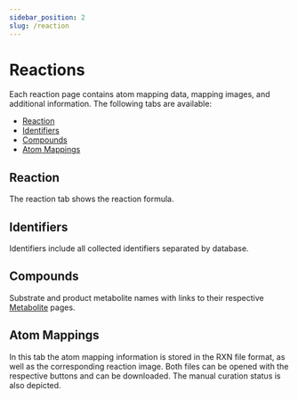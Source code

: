 ```yaml
---
sidebar_position: 2
slug: /reaction
---
```


# Reactions

Each reaction page contains atom mapping data, mapping images, and additional information. The following tabs are available:
- [Reaction](/metamdb-docs/reaction#reaction)
- [Identifiers](/metamdb-docs/reaction#identifiers)
- [Compounds](/metamdb-docs/reaction#compounds)
- [Atom Mappings](/metamdb-docs/reaction#atom-mappings)

## Reaction
The reaction tab shows the reaction formula.

## Identifiers
Identifiers include all collected identifiers separated by database.

## Compounds
Substrate and product metabolite names with links to their respective [Metabolite](/metamdb-docs/metabolite) pages.

## Atom Mappings
In this tab the atom mapping information is stored in the RXN file format, as well as the corresponding reaction image. Both files can be opened with the respective buttons and can be downloaded. The manual curation status is also depicted.

